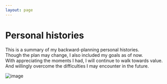 ```yaml
---
layout: page
---
```




# Personal histories
This is a summary of my backward-planning personal histories.<br/>
Though the plan may change, I also included my goals as of now.<br/>
With appreciating the moments I had, I will continue to walk towards value.<br/>
And willingly overcome the difficulties I may encounter in the future. 

![image](https://user-images.githubusercontent.com/88423201/128588433-e6af4a5d-8970-484d-bf9d-2cb5a62c8fb9.png)
